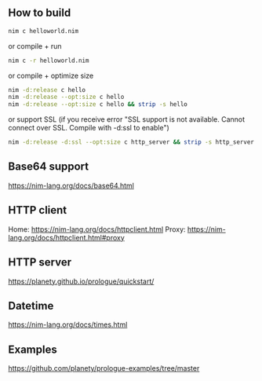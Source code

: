 ## How to build
```bash
nim c helloworld.nim
```

or compile + run

```bash
nim c -r helloworld.nim
```

or compile + optimize size

```bash
nim -d:release c hello
nim -d:release --opt:size c hello
nim -d:release --opt:size c hello && strip -s hello
```

or support SSL (if you receive error "SSL support is not available. Cannot connect over SSL. Compile with -d:ssl to enable")

```bash
nim -d:release -d:ssl --opt:size c http_server && strip -s http_server
```
## Base64 support
https://nim-lang.org/docs/base64.html
## HTTP client
Home: https://nim-lang.org/docs/httpclient.html
Proxy: https://nim-lang.org/docs/httpclient.html#proxy
## HTTP server
https://planety.github.io/prologue/quickstart/
## Datetime
https://nim-lang.org/docs/times.html
## Examples
https://github.com/planety/prologue-examples/tree/master